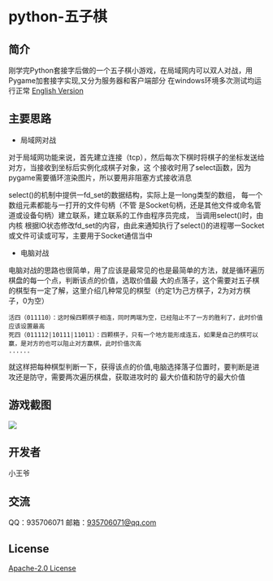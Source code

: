 # python-五子棋

## 简介  
  刚学完Python套接字后做的一个五子棋小游戏，在局域网内可以双人对战，用Pygame加套接字实现,又分为服务器和客户端部分
  在windows环境多次测试均运行正常
  [English Version](README.en.md)
      
## 主要思路

- 局域网对战

对于局域网功能来说，首先建立连接（tcp），然后每次下棋时将棋子的坐标发送给对方，当接收到坐标后实例化成棋子对象，这
个接收时用了select函数，因为pygame需要循环渲染图片，所以要用非阻塞方式接收消息

select()的机制中提供一fd_set的数据结构，实际上是一long类型的数组， 每一个数组元素都能与一打开的文件句柄（不管
是Socket句柄，还是其他文件或命名管道或设备句柄）建立联系，建立联系的工作由程序员完成， 当调用select()时，由内核
根据IO状态修改fd_set的内容，由此来通知执行了select()的进程哪一Socket或文件可读或可写，主要用于Socket通信当中


- 电脑对战

电脑对战的思路也很简单，用了应该是最常见的也是最简单的方法，就是循环遍历棋盘的每一个点，判断该点的价值，选取价值最
大的点落子，这个需要对五子棋的棋型有一定了解，这里介绍几种常见的棋型（约定1为己方棋子，2为对方棋子，0为空）

    活四（011110）：这时候四颗棋子相连，同时两端为空，已经阻止不了一方的胜利了，此时价值应该设置最高
    死四（011112|10111|11011）：四颗棋子，只有一个地方能形成连五，如果是自己的棋可以赢，是对方的也可以阻止对方赢棋，此时价值次高
    ......
就这样把每种棋型判断一下，获得该点的价值,电脑选择落子位置时，要判断是进攻还是防守，需要两次遍历棋盘，获取进攻时的
最大价值和防守的最大价值


## 游戏截图
![](https://github.com/tctctctctc/python-/raw/master/resouse/a.png)


## 开发者
  小王爷


## 交流
  QQ：935706071
  邮箱：935706071@qq.com
  
## License
  [Apache-2.0 License](LICENSE)

